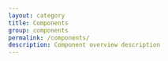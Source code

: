 ```yaml
---
layout: category
title: Components
group: components
permalink: /components/
description: Component overview description
---
```

